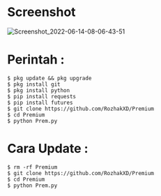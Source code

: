 # Screenshot
![Screenshot_2022-06-14-08-06-43-51](https://user-images.githubusercontent.com/65714340/173475692-95d27806-79d5-433a-bd41-658214d57cbc.png)

# Perintah :
    $ pkg update && pkg upgrade
    $ pkg install git
    $ pkg install python
    $ pip install requests
    $ pip install futures
    $ git clone https://github.com/RozhakXD/Premium
    $ cd Premium
    $ python Prem.py
# Cara Update :
    $ rm -rf Premium
    $ git clone https://github.com/RozhakXD/Premium
    $ cd Premium
    $ python Prem.py
